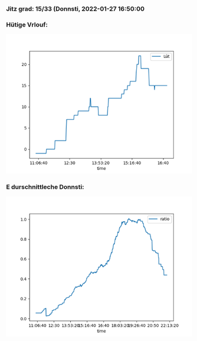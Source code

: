 ### Jitz grad: 15/33 (Donnsti, 2022-01-27 16:50:00

### Hütige Vrlouf:
![Graph](Today.png)

### E durschnittleche Donnsti:
![Graph](Donnsti.png)